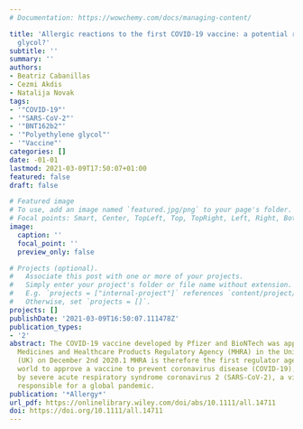 ```yaml
---
# Documentation: https://wowchemy.com/docs/managing-content/

title: 'Allergic reactions to the first COVID-19 vaccine: a potential role of Polyethylene
  glycol?'
subtitle: ''
summary: ''
authors:
- Beatriz Cabanillas
- Cezmi Akdis
- Natalija Novak
tags:
- '"COVID-19"'
- '"SARS-CoV-2"'
- '"BNT162b2"'
- '"Polyethylene glycol"'
- '"Vaccine"'
categories: []
date: -01-01
lastmod: 2021-03-09T17:50:07+01:00
featured: false
draft: false

# Featured image
# To use, add an image named `featured.jpg/png` to your page's folder.
# Focal points: Smart, Center, TopLeft, Top, TopRight, Left, Right, BottomLeft, Bottom, BottomRight.
image:
  caption: ''
  focal_point: ''
  preview_only: false

# Projects (optional).
#   Associate this post with one or more of your projects.
#   Simply enter your project's folder or file name without extension.
#   E.g. `projects = ["internal-project"]` references `content/project/deep-learning/index.md`.
#   Otherwise, set `projects = []`.
projects: []
publishDate: '2021-03-09T16:50:07.111478Z'
publication_types:
- '2'
abstract: The COVID-19 vaccine developed by Pfizer and BioNTech was approved by the
  Medicines and Healthcare Products Regulatory Agency (MHRA) in the United Kingdom
  (UK) on December 2nd 2020.1 MHRA is therefore the first regulator agency in the
  world to approve a vaccine to prevent coronavirus disease (COVID-19), which is caused
  by severe acute respiratory syndrome coronavirus 2 (SARS-CoV-2), a virus that is
  responsible for a global pandemic.
publication: '*Allergy*'
url_pdf: https://onlinelibrary.wiley.com/doi/abs/10.1111/all.14711
doi: https://doi.org/10.1111/all.14711
---
```

